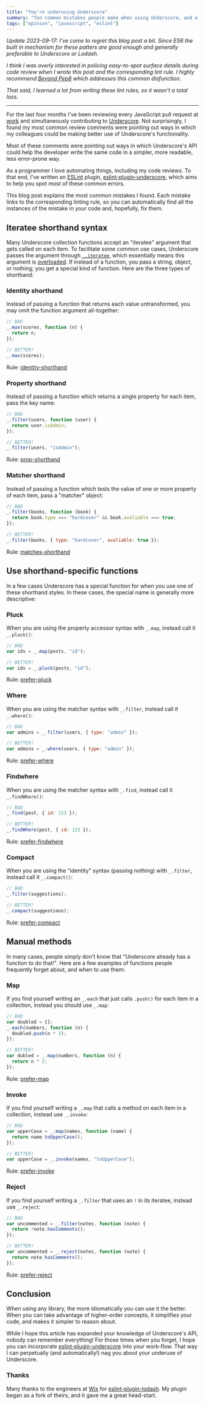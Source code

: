 ```yaml
---
title: "You're underusing Underscore"
summary: "Ten common mistakes people make when using Underscore, and a linting tool to detect them."
tags: ["opinion", "javascript", "eslint"]
---
```


_Update 2023-09-17: I've come to regret this blog post a bit. Since ES6 the built in mechanism for these patters are good enough and generally preferable to Underscore or Lodash._

_I think I was overly interested in policing easy-to-spot surface details during code review when I wrote this post and the corresponding lint rule. I highly recommend [Beyond Pep8](/notes/surface-nits/) which addresses this common disfunction._

_That said, I learned a lot from writing these lint rules, so it wasn't a total loss._

---

For the last four months I've been reviewing every JavaScript pull request at
[work](http://hearsaysocial.com/) and simultaneously contributing to
[Underscore](http://underscorejs.org/). Not surprisingly, I found my most
common review comments were pointing out ways in which my colleagues could be
making better use of Underscore's functionality.

Most of these comments were pointing out ways in which Underscore's API could
help the developer write the same code in a simpler, more readable, less
error-prone way.

As a programmer I love automating things, including my code reviews. To that
end, I've written an [ESLint](http://eslint.org/) plugin,
[eslint-plugin-underscore](https://github.com/captbaritone/eslint-plugin-underscore),
which aims to help you spot most of these common errors.

This blog post explains the most common mistakes I found. Each mistake links
to the corresponding linting rule, so you can automatically find all the
instances of the mistake in your code and, hopefully, fix them.

## Iteratee shorthand syntax

Many Underscore collection functions accept an "iteratee" argument that gets
called on each item. To facilitate some common use cases, Underscore passes the
argument through [`_.iteratee`](http://underscorejs.org/#iteratee), which
essentially means this argument is
[overloaded](https://en.wikipedia.org/wiki/Function_overloading). If instead of
a function, you pass a string, object, or nothing; you get a special kind of
function. Here are the three types of shorthand:

### Identity shorthand

Instead of passing a function that returns each value untransformed, you may
omit the function argument all-together:

```javascript
// BAD
_.max(scores, function (n) {
  return n;
});

// BETTER!
_.max(scores);
```

Rule: [identity-shorthand](https://github.com/captbaritone/eslint-plugin-underscore/blob/master/docs/rules/identity-shorthand.md)

### Property shorthand

Instead of passing a function which returns a single property for each item,
pass the key name:

```javascript
// BAD
_.filter(users, function (user) {
  return user.isAdmin;
});

// BETTER!
_.filter(users, "isAdmin");
```

Rule: [prop-shorthand](https://github.com/captbaritone/eslint-plugin-underscore/blob/master/docs/rules/prop-shorthand.md)

### Matcher shorthand

Instead of passing a function which tests the value of one or more property of
each item, pass a "matcher" object:

```javascript
// BAD
_.filter(books, function (book) {
  return book.type === "hardcover" && book.avaliable === true;
});

// BETTER!
_.filter(books, { type: "hardcover", avaliable: true });
```

Rule: [matches-shorthand](https://github.com/captbaritone/eslint-plugin-underscore/blob/master/docs/rules/matches-shorthand.md)

## Use shorthand-specific functions

In a few cases Underscore has a special function for when you use one of these
shorthand styles. In these cases, the special name is generally more
descriptive:

### Pluck

When you are using the property accessor syntax with `_.map`, instead call it
`_.pluck()`:

```javascript
// BAD
var ids = _.map(posts, "id");

// BETTER!
var ids = _.pluck(posts, "id");
```

Rule: [prefer-pluck](https://github.com/captbaritone/eslint-plugin-underscore/blob/master/docs/rules/prefer-pluck.md)

### Where

When you are using the matcher syntax with `_.filter`, instead call it
`_.where()`:

```javascript
// BAD
var admins = _.filter(users, { type: "admin" });

// BETTER!
var admins = _.where(users, { type: "admin" });
```

Rule: [prefer-where](https://github.com/captbaritone/eslint-plugin-underscore/blob/master/docs/rules/prefer-where.md)

### Findwhere

When you are using the matcher syntax with `_.find`, instead call it
`_.findWhere()`:

```javascript
// BAD
_.find(post, { id: 123 });

// BETTER!
_.findWhere(post, { id: 123 });
```

Rule: [prefer-findwhere](https://github.com/captbaritone/eslint-plugin-underscore/blob/master/docs/rules/prefer-findwhere.md)

### Compact

When you are using the "identity" syntax (passing nothing) with `_.filter`,
instead call it `_.compact()`:

```javascript
// BAD
_.filter(suggestions);

// BETTER!
_.compact(suggestions);
```

Rule: [prefer-compact](https://github.com/captbaritone/eslint-plugin-underscore/blob/master/docs/rules/prefer-compact.md)

## Manual methods

In many cases, people simply don't know that "Underscore already has a function
to do that!". Here are a few examples of functions people frequently forget
about, and when to use them:

### Map

If you find yourself writing an `_.each` that just calls `.push()` for each
item in a collection, instead you should use `_.map`:

```javascript
// BAD
var doubled = [];
_.each(numbers, function (n) {
  doubled.push(n * 2);
});

// BETTER!
var dubled = _.map(numbers, function (n) {
  return n * 2;
});
```

Rule: [prefer-map](https://github.com/captbaritone/eslint-plugin-underscore/blob/master/docs/rules/prefer-map.md)

### Invoke

If you find yourself writing a `_.map` that calls a method on each item in
a collection, instead use `_.invoke`:

```javascript
// BAD
var upperCase = _.map(names, function (name) {
  return name.toUpperCase();
});

// BETTER!
var upperCase = _.invoke(names, "toUpperCase");
```

Rule: [prefer-invoke](https://github.com/captbaritone/eslint-plugin-underscore/blob/master/docs/rules/prefer-invoke.md)

### Reject

If you find yourself writing a `_.filter` that uses an `!` in its iteratee,
instead use `_.reject`:

```javascript
// BAD
var uncommented = _.filter(notes, function (note) {
  return !note.hasComments();
});

// BETTER!
var uncommented = _.reject(notes, function (note) {
  return note.hasComments();
});
```

Rule: [prefer-reject](https://github.com/captbaritone/eslint-plugin-underscore/blob/master/docs/rules/prefer-reject.md)

## Conclusion

When using any library, the more idiomatically you can use it the better. When
you can take advantage of higher-order concepts, it simplifies your code, and
makes it simpler to reason about.

While I hope this article has expanded your knowledge of Underscore's API,
nobody can remember everything! For those times when you forget, I hope you
can incorporate
[eslint-plugin-underscore](https://github.com/captbaritone/eslint-plugin-underscore)
into your work-flow. That way I can perpetually (and automatically!) nag you
about your underuse of Underscore.

### Thanks

Many thanks to the engineers at [Wix](http://www.wix.com/) for
[eslint-plugin-lodash](https://github.com/wix/eslint-plugin-lodash). My plugin
began as a fork of theirs, and it gave me a great head-start.

